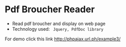 Pdf Broucher Reader
========


* Read pdf broucher and display on web page
* Technology used: ```  Jquery, PdfDoc library ```

For demo click this link
http://phpajax.url.ph/example3/ 

